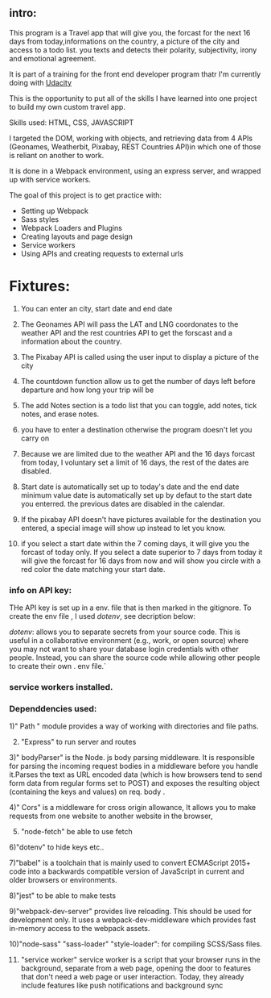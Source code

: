 ## intro:

This program is a Travel app that will give you, the forcast for the next 16 days from today,informations on the country, 
a picture of the city and access to a todo list. you texts and detects their polarity, subjectivity, irony and emotional agreement.

It is part of a training for the front end developer program thatr I'm currently doing with [Udacity](https://www.udacity.com/)

This is the opportunity to put all of the skills I have learned into one project to build my own custom travel app. 

Skills used: HTML, CSS, JAVASCRIPT

I targeted the DOM, working with objects, and retrieving data from 4 APIs (Geonames, Weatherbit, Pixabay, REST Countries API)in which one of those is reliant on another to work. 

It is done in a Webpack environment, using an express server, and wrapped up with service workers.

The goal of this project is to get practice with:
- Setting up Webpack
- Sass styles
- Webpack Loaders and Plugins
- Creating layouts and page design
- Service workers
- Using APIs and creating requests to external urls


# Fixtures:

1) You can enter an city, start date and end date 

2) The Geonames API will pass the LAT and LNG coordonates to the weather API and the rest countries API to get the forscast and a information about the country.

3) The Pixabay API is called using the user input to display a picture of the city

4) The countdown function allow us to get the number of days left before departure and how long your trip will be 

5) The add Notes section is a todo list that you can toggle, add notes, tick notes, and erase notes.

6) you have to enter a destination otherwise the program doesn't let you carry on

7) Because we are limited due to the weather API and the 16 days forcast from today, I voluntary set a  limit of 16 days, the rest of the dates are disabled.

8) Start date is automatically set up to today's date and the end date minimum value date is automatically set up by defaut to the start date you enterred. the previous dates are disabled in the calendar. 

8) If the pixabay API doesn't have pictures available for the destination you entered, a special image will show up instead to let you know.

9) if you select a start date within the 7 coming days, it will give you the forcast of today only. If you select a date superior to 7 days from today it will give the forcast for 16 days from now and will show you circle with a red color the date matching your start date.



### info on API key:
THe API key is set up in a env. file  that is then marked in the gitignore.
To create the env file , I used *dotenv*, see decription below:

*dotenv*: allows you to separate secrets from your source code. This is useful in a collaborative environment (e.g., work, or open source) where you may not want to share your database login credentials with other people. Instead, you can share the source code while allowing other people to create their own . env file.`

### service workers installed.

### Dependdencies used: 

1)" Path " module provides a way of working with directories and file paths.

2) "Express" to run server and routes

3)" bodyParser" is the Node. js body parsing middleware. It is responsible for parsing the incoming request bodies in a middleware before you handle it.Parses the text as URL encoded data (which is how browsers tend to send form data from regular forms set to POST) and exposes the resulting object (containing the keys and values) on req. body .

4)" Cors" is a middleware for cross origin allowance, It allows you to make requests from one website to another website in the browser,

5) "node-fetch" be able to use fetch

6)"dotenv" to hide keys etc..

7)"babel"  is a toolchain that is mainly used to convert ECMAScript 2015+ code into a backwards compatible version of JavaScript in current and older browsers or environments.

8)"jest" to be able to make tests

9)"webpack-dev-server" provides live reloading. This should be used for development only. It uses a webpack-dev-middleware which provides fast in-memory access to the webpack assets.

10)"node-sass"   "sass-loader"  "style-loader": for compiling SCSS/Sass files.

11) "service worker" service worker is a script that your browser runs in the background, separate from a web page, opening the door to features that don't need a web page or user interaction. Today, they already include features like push notifications and background sync




